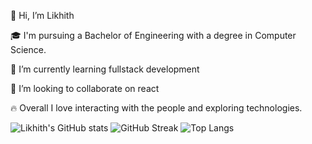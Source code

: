 
 👋 Hi, I’m Likhith
 
 🎓 I'm pursuing a Bachelor of Engineering with a degree in Computer Science.
 
 
 🌱 I’m currently learning fullstack development
 
 💞️ I’m looking to collaborate on react
 
 🔥 Overall I love interacting with the people and exploring technologies.
 
 
![Likhith's GitHub stats](https://github-readme-stats.vercel.app/api?username=likhith-kumarn&show=reviews,discussions_started,discussions_answered,prs_merged,prs_merged_percentage&theme=radical)
![GitHub Streak](https://github-readme-streak-stats.herokuapp.com/?user=likhith-kumarn&theme=dark)
![Top Langs](https://github-readme-stats.vercel.app/api/top-langs/?username=likhith-kumarn&layout=compact)
 

 


